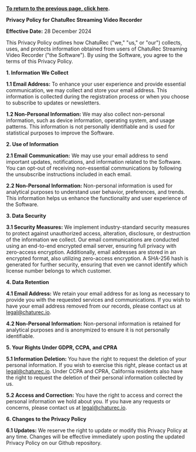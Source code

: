 **[To return to the previous page, click here](https://github.com/chaturec/chaturbate-recorder-and-downloader/).**

**Privacy Policy for ChatuRec Streaming Video Recorder**

**Effective Date:** 28 December 2024

This Privacy Policy outlines how ChatuRec ("we," "us," or "our") collects, uses, and protects information obtained from users of ChatuRec Streaming Video Recorder ("the Software"). By using the Software, you agree to the terms of this Privacy Policy.

**1. Information We Collect**

**1.1 Email Address:** To enhance your user experience and provide essential communication, we may collect and store your email address. This information is collected during the registration process or when you choose to subscribe to updates or newsletters.

**1.2 Non-Personal Information:** We may also collect non-personal information, such as device information, operating system, and usage patterns. This information is not personally identifiable and is used for statistical purposes to improve the Software.

**2. Use of Information**

**2.1 Email Communication:** We may use your email address to send important updates, notifications, and information related to the Software. You can opt-out of receiving non-essential communications by following the unsubscribe instructions included in each email.

**2.2 Non-Personal Information:** Non-personal information is used for analytical purposes to understand user behavior, preferences, and trends. This information helps us enhance the functionality and user experience of the Software.

**3. Data Security**

**3.1 Security Measures:** We implement industry-standard security measures to protect against unauthorized access, alteration, disclosure, or destruction of the information we collect. Our email communications are conducted using an end-to-end encrypted email server, ensuring full privacy with zero-access encryption. Additionally, email addresses are stored in an encrypted format, also utilizing zero-access encryption. A SHA-256 hash is generated for further security, ensuring that even we cannot identify which license number belongs to which customer.

**4. Data Retention**

**4.1 Email Address:** We retain your email address for as long as necessary to provide you with the requested services and communications. If you wish to have your email address removed from our records, please contact us at legal@chaturec.io.

**4.2 Non-Personal Information:** Non-personal information is retained for analytical purposes and is anonymized to ensure it is not personally identifiable.

**5. Your Rights Under GDPR, CCPA, and CPRA**

**5.1 Information Deletion:** You have the right to request the deletion of your personal information. If you wish to exercise this right, please contact us at legal@chaturec.io. Under CCPA and CPRA, California residents also have the right to request the deletion of their personal information collected by us.

**5.2 Access and Correction:** You have the right to access and correct the personal information we hold about you. If you have any requests or concerns, please contact us at legal@chaturec.io.

**6. Changes to the Privacy Policy**

**6.1 Updates:** We reserve the right to update or modify this Privacy Policy at any time. Changes will be effective immediately upon posting the updated Privacy Policy on our Github repository.
